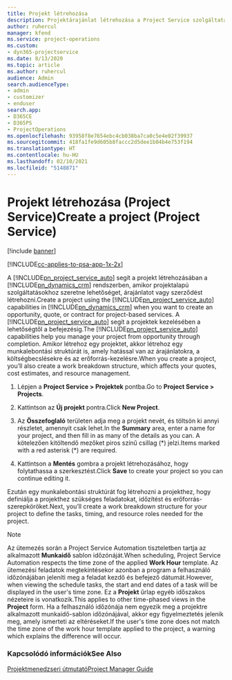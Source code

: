 ```yaml
---
title: Projekt létrehozása
description: Projektárajánlat létrehozása a Project Service szolgáltatásban
author: ruhercul
manager: kfend
ms.service: project-operations
ms.custom:
- dyn365-projectservice
ms.date: 8/13/2020
ms.topic: article
ms.author: ruhercul
audience: Admin
search.audienceType:
- admin
- customizer
- enduser
search.app:
- D365CE
- D365PS
- ProjectOperations
ms.openlocfilehash: 93958f8e7654ebc4cb038ba7ca0c5e4e02f39937
ms.sourcegitcommit: 418fa1fe9d605b8faccc2d5dee1b04b4e753f194
ms.translationtype: HT
ms.contentlocale: hu-HU
ms.lasthandoff: 02/10/2021
ms.locfileid: "5148871"
---
```

# <a name="create-a-project-project-service"></a><span data-ttu-id="250fc-103">Projekt létrehozása (Project Service)</span><span class="sxs-lookup"><span data-stu-id="250fc-103">Create a project (Project Service)</span></span>

[!include [banner](../includes/psa-now-project-operations.md)]

[!INCLUDE[cc-applies-to-psa-app-1x-2x](../includes/cc-applies-to-psa-app-1x-2x.md)]

<span data-ttu-id="250fc-104">A [!INCLUDE[pn_project_service_auto](../includes/pn-project-service-auto.md)] segít a projekt létrehozásában a [!INCLUDE[pn_dynamics_crm](../includes/pn-dynamics-crm.md)] rendszerben, amikor projektalapú szolgáltatásokhoz szeretne lehetőséget, árajánlatot vagy szerződést létrehozni.</span><span class="sxs-lookup"><span data-stu-id="250fc-104">Create a project using the [!INCLUDE[pn_project_service_auto](../includes/pn-project-service-auto.md)] capabilities in [!INCLUDE[pn_dynamics_crm](../includes/pn-dynamics-crm.md)] when you want to create an opportunity, quote, or contract for project-based services.</span></span> <span data-ttu-id="250fc-105">A [!INCLUDE[pn_project_service_auto](../includes/pn-project-service-auto.md)] segít a projektek kezelésében a lehetőségtől a befejezésig.</span><span class="sxs-lookup"><span data-stu-id="250fc-105">The [!INCLUDE[pn_project_service_auto](../includes/pn-project-service-auto.md)] capabilities help you manage your project from opportunity through completion.</span></span> <span data-ttu-id="250fc-106">Amikor létrehoz egy projektet, akkor létrehoz egy munkalebontási struktúrát is, amely hatással van az árajánlatokra, a költségbecslésekre és az erőforrás-kezelésre.</span><span class="sxs-lookup"><span data-stu-id="250fc-106">When you create a project, you’ll also create a work breakdown structure, which affects your quotes, cost estimates, and resource management.</span></span>  
  
1.  <span data-ttu-id="250fc-107">Lépjen a **Project Service > Projektek** pontba.</span><span class="sxs-lookup"><span data-stu-id="250fc-107">Go to **Project Service > Projects**.</span></span>  
  
2.  <span data-ttu-id="250fc-108">Kattintson az **Új projekt** pontra.</span><span class="sxs-lookup"><span data-stu-id="250fc-108">Click **New Project**.</span></span>  
  
3.  <span data-ttu-id="250fc-109">Az **Összefoglaló** területen adja meg a projekt nevét, és töltsön ki annyi részletet, amennyit csak lehet.</span><span class="sxs-lookup"><span data-stu-id="250fc-109">In the **Summary** area, enter a name for your project, and then fill in as many of the details as you can.</span></span> <span data-ttu-id="250fc-110">A kötelezően kitöltendő mezőket piros színű csillag (\*) jelzi.</span><span class="sxs-lookup"><span data-stu-id="250fc-110">Items marked with a red asterisk (\*) are required.</span></span>  
  
4.  <span data-ttu-id="250fc-111">Kattintson a **Mentés** gombra a projekt létrehozásához, hogy folytathassa a szerkesztést.</span><span class="sxs-lookup"><span data-stu-id="250fc-111">Click **Save** to create your project so you can continue editing it.</span></span>  
  
<span data-ttu-id="250fc-112">Ezután egy munkalebontási struktúrát fog létrehozni a projekthez, hogy definiálja a projekthez szükséges feladatokat, időzítést és erőforrás-szerepköröket.</span><span class="sxs-lookup"><span data-stu-id="250fc-112">Next, you’ll create a work breakdown structure for your project to define the tasks, timing, and resource roles needed for the project.</span></span>  

> [!NOTE]
> <span data-ttu-id="250fc-113">Az ütemezés során a Project Service Automation tiszteletben tartja az alkalmazott **Munkaidő** sablon időzónáját.</span><span class="sxs-lookup"><span data-stu-id="250fc-113">When scheduling, Project Service Automation respects the time zone of the applied **Work Hour** template.</span></span> <span data-ttu-id="250fc-114">Az ütemezési feladatok megtekintésekor azonban a program a felhasználó időzónájában jeleníti meg a feladat kezdő és befejező dátumát.</span><span class="sxs-lookup"><span data-stu-id="250fc-114">However, when viewing the schedule tasks, the start and end dates of a task will be displayed in the user's time zone.</span></span> <span data-ttu-id="250fc-115">Ez a **Projekt** űrlap egyéb időszakos nézeteire is vonatkozik.</span><span class="sxs-lookup"><span data-stu-id="250fc-115">This applies to other time-phased views in the **Project** form.</span></span> <span data-ttu-id="250fc-116">Ha a felhasználó időzónája nem egyezik meg a projektre alkalmazott munkaidő-sablon időzónájával, akkor egy figyelmeztetés jelenik meg, amely ismerteti az eltéréseket.</span><span class="sxs-lookup"><span data-stu-id="250fc-116">If the user's time zone does not match the time zone of the work hour template applied to the project, a warning which explains the difference will occur.</span></span> 
  
### <a name="see-also"></a><span data-ttu-id="250fc-117">Kapcsolódó információk</span><span class="sxs-lookup"><span data-stu-id="250fc-117">See Also</span></span>  
 [<span data-ttu-id="250fc-118">Projektmenedzseri útmutató</span><span class="sxs-lookup"><span data-stu-id="250fc-118">Project Manager Guide</span></span>](../psa/project-manager-guide.md)
